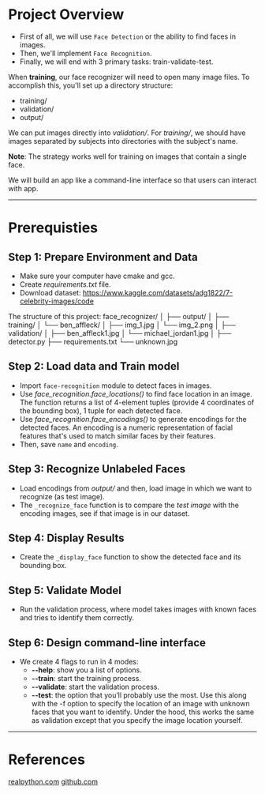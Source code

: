 # Project Overview
- First of all, we will use `Face Detection` or the ability to find faces in images.
- Then, we'll implement `Face Recognition`.
- Finally, we will end with 3 primary tasks: train-validate-test.

When **training**, our face recognizer will need to open many image files. To accomplish this, you'll set up a directory structure:
- training/
- validation/
- output/

We can put images directly into *validation/*. For *training/*, we should have images separated by subjects into directories with the subject's name.

**Note**: The strategy works well for training on images that contain a single face.

We will build an app like a command-line interface so that users can interact with app.

------------------------------------------------------------------------------------------------------------------
# Prerequisties
## Step 1: Prepare Environment and Data

- Make sure your computer have cmake and gcc.
- Create *requirements.txt* file.
- Download dataset: https://www.kaggle.com/datasets/adg1822/7-celebrity-images/code

The structure of this project:
face_recognizer/
│
├── output/
│
├── training/
│   └── ben_affleck/
│       ├── img_1.jpg
│       └── img_2.png
│
├── validation/
│   ├── ben_affleck1.jpg
│   └── michael_jordan1.jpg
│
├── detector.py
├── requirements.txt
└── unknown.jpg

## Step 2: Load data and Train model
- Import `face-recognition` module to detect faces in images.
- Use *face_recognition.face_locations()* to find face location in an image. The function returns a list of 4-element tuples (provide 4 coordinates of the bounding box), 1 tuple for each detected face.
- Use *face_recognition.face_encodings()* to generate encodings for the detected faces. An encoding is a numeric representation of facial features that's used to match similar faces by their features.
- Then, save `name` and `encoding`.

## Step 3: Recognize Unlabeled Faces
- Load encodings from *output/* and then, load image in which we want to recognize (as test image).
- The `_recognize_face` function is to compare the *test image* with the encoding images, see if that image is in our dataset.

## Step 4: Display Results
- Create the `_display_face` function to show the detected face and its bounding box.

## Step 5: Validate Model
- Run the validation process, where model takes images with known faces and tries to identify them correctly.

## Step 6: Design command-line interface
- We create 4 flags to run in 4 modes:
    - **--help**: show you a list of options.
    - **--train**: start the training process.
    - **--validate**: start the validation process.
    - **--test**: the option that you’ll probably use the most. Use this along with the -f option to specify the location of an image with unknown faces that you want to identify. Under the hood, this works the same as validation except that you specify the image location yourself.

------------------------------------------------------------------------------------------------------------------
# References
[realpython.com](https://realpython.com/face-recognition-with-python/)
[github.com](https://github.com/sachadee/Dlib)
